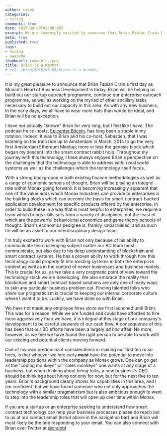 ```yaml
---
author: casey
categories:
- hiring
comments: true
date: 2015-08-03T00:00:00Z
excerpt: We are immensely excited to announce that Brian Fabian Crain has joined Monax as our Head of Business Development.
meta: true
published: true
tags:
- hiring
- awesome
thumbnail: team-bfc.jpeg
title: Brian is a Marmot
# url: /blog/2015/08/03/brian-is-a-marmot/
---
```


It is my great pleasure to announce that Brian Fabian Crain's first day as Monax's Head of Business Development is today. Brian will be helping us build out our startup outreach programme, continue our enterprise outreach programme, as well as working on the myriad of other ancillary tasks necessary to build out our capacity in this area. As with any new business, in the early days, we all have to wear more hats than would be ideal, and Brian will be no exception.

I have not actually "known" Brian for very long, but I feel like I have. The podcast he co-hosts, [Epicenter Bitcoin](http://epicenterbitcoin.com/), has long been a staple in my rotation. Indeed, it was to Brian and his co-host, Sébastien, that I was listening on the train ride up to Amsterdam in March, 2014 to go the very first Amsterdam Ethereum Meetup; more or less the genesis block which began my descent into the smart contract rabbit hole. Throughout my journey with this technology, I have always enjoyed Brian's perspective on the challenges that the technology is able to address within real world systems as well as the challenges which the technology itself faces.

With a strong background in both existing finance methodologies as well as a range of economic schools of thought, Brian will be playing an integral role within Monax going forward. It is becoming increasingly apparent that one of the value adds which Monax Industries can provide to enterprises is the building blocks which can become the basis for smart contract-backed application development for specific products offered by the enterprise. In order to build these in a way that is most helpful to enterprises, we require a team which brings skills sets from a variety of disciplines, not the least of which are the powerful behaviourial economics and game theory schools of thought. Brian's economics pedigree is, frankly, unparalleled, and as such he will be an asset to our interdisciplinary design team.

I'm truly excited to work with Brian not only because of his ability to communicate the challenging subject matter our BD team must communicate, but also due to his deep understanding of blockchain and smart contract systems. He has a proven ability to work through how this technology could properly fit into existing systems in both the enterprise context as well as in the context of newer businesses and business models. This is crucial for us, as we take a very pragmatic point of view toward the technology stack we are developing. We also embrace the reality that blockchain and smart contract based solutions are only one of many ways to skin any particular business problem cat. Finding talented folks who share our pragmaticism is crucial to keeping our internal corporate culture where I want it to be. Luckily, we have done so with Brian.

We have not made any employee hires since we first launched until Brian. This was for a reason. While we are funded and could have afforded to hire more aggressively than we have, it is integral at this stage of our company's development to be careful stewards of our cash flow. A consequence of this has been that our BD efforts have been a largely *ad hoc* affair. No more, however, as we feel we have found the right person to be able to work with our existing and potential clients moving forward.

One of my own predominant considerations in making our first ten or so hires, is that whoever we hire early **must** have the potential to move into leadership positions within the company as Monax grows. One can go get all the "coding monkeys" or "sales monkeys" one wants at *any* stage of a business, but when thinking about *hiring* folks, a new business's CEO should be thinking about hiring not only for now, but for the next five to ten years. Brian's background clearly shows his capabilities in this area, and I am confident that we have found someone who not only approaches the technology with a similar pragmaticism but is also ambitious enough to want to step into the leadership roles that will open up over time within Monax.

If you are a startup or an enterprise seeking to understand how smart contract technology can help your business processes please do reach out to us at our contact email (listed above in the navigation bar) and Brian will most likely be the one responding to your email. You can also connect with Brian over Twitter at [@crainbf](https://twitter.com/crainbf).
